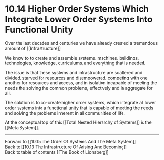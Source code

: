 # 10.14 Higher Order Systems Which Integrate Lower Order Systems Into Functional Unity

Over the last decades and centuries we have already created a tremendous amount of [[Infrastructure]].  

We know to to create and assemble systems, machines, buildings, technologies, knowledge, curriculums, and everything that is needed.

The issue is that these systems and infrastructure are scattered and divided, starved for resources and disempowered, competing with one another for resources and access, and in isolation incapable of meeting the needs the solving the common problems, effectively and in aggregate for all.

The solution is to co-create higher order systems, which integrate all lower order systems into a functional unity that is capable of meeting the needs and solving the problems inherent in all communities of life.

At the conceptual top of this [[Total Nested Hierarchy of Systems]] is the [[Meta System]]. 

___

Forward to [[10.15 The Order Of Systems And The Meta System]]                 
Back to [[10.13 The Infrastructure Of Arising And Becoming]]                      
Back to table of contents [[The Book of Lionsberg]]  


